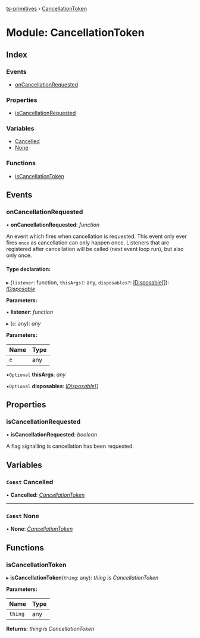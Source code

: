 [ts-primitives](../README.md) › [CancellationToken](cancellationtoken.md)

# Module: CancellationToken

## Index

### Events

* [onCancellationRequested](cancellationtoken.md#oncancellationrequested)

### Properties

* [isCancellationRequested](cancellationtoken.md#iscancellationrequested)

### Variables

* [Cancelled](cancellationtoken.md#const-cancelled)
* [None](cancellationtoken.md#const-none)

### Functions

* [isCancellationToken](cancellationtoken.md#iscancellationtoken)

## Events

###  onCancellationRequested

• **onCancellationRequested**: *function*

An event which fires when cancellation is requested. This event
only ever fires `once` as cancellation can only happen once. Listeners
that are registered after cancellation will be called (next event loop run),
but also only once.

#### Type declaration:

▸ (`listener`: function, `thisArgs?`: any, `disposables?`: [IDisposable](../interfaces/idisposable.md)[]): *[IDisposable](../interfaces/idisposable.md)*

**Parameters:**

▪ **listener**: *function*

▸ (`e`: any): *any*

**Parameters:**

Name | Type |
------ | ------ |
`e` | any |

▪`Optional`  **thisArgs**: *any*

▪`Optional`  **disposables**: *[IDisposable](../interfaces/idisposable.md)[]*

## Properties

###  isCancellationRequested

• **isCancellationRequested**: *boolean*

A flag signalling is cancellation has been requested.

## Variables

### `Const` Cancelled

• **Cancelled**: *[CancellationToken](cancellationtoken.md)*

___

### `Const` None

• **None**: *[CancellationToken](cancellationtoken.md)*

## Functions

###  isCancellationToken

▸ **isCancellationToken**(`thing`: any): *thing is CancellationToken*

**Parameters:**

Name | Type |
------ | ------ |
`thing` | any |

**Returns:** *thing is CancellationToken*
